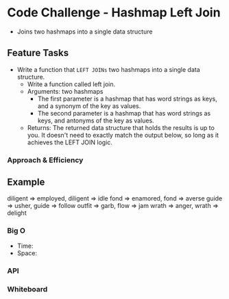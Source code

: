 # Code Challenge - Hashmap Left Join

- Joins two hashmaps into a single data structure

## Feature Tasks

- Write a function that `LEFT JOINs` two hashmaps into a single data structure.
  - Write a function called left join.
  - Arguments: two hashmaps
    - The first parameter is a hashmap that has word strings as keys, and a synonym of the key as values.
    - The second parameter is a hashmap that has word strings as keys, and antonyms of the key as values.
  - Returns: The returned data structure that holds the results is up to you. It doesn't need to exactly match the output below, so long as it achieves the LEFT JOIN logic.

### Approach & Efficiency

## Example

diligent =>	employed,	 	diligent =>	idle
fond =>	enamored, 	 	fond	=> averse
guide	=> usher, 	 	guide	=> follow
outfit =>	garb, 	 	flow	=> jam
wrath	=> anger, 	 	wrath	=> delight

### Big O

- Time:
- Space:

### API


### Whiteboard
